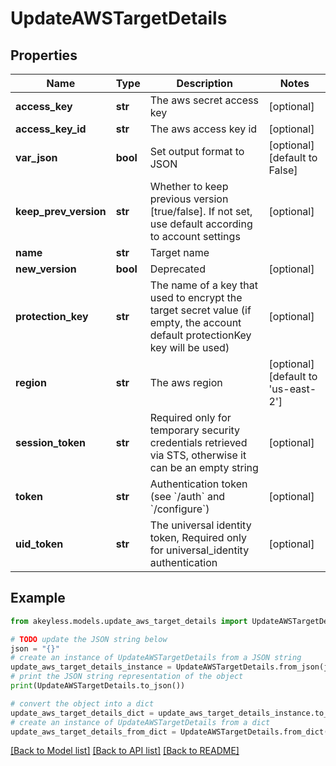 # UpdateAWSTargetDetails


## Properties

Name | Type | Description | Notes
------------ | ------------- | ------------- | -------------
**access_key** | **str** | The aws secret access key | [optional] 
**access_key_id** | **str** | The aws access key id | [optional] 
**var_json** | **bool** | Set output format to JSON | [optional] [default to False]
**keep_prev_version** | **str** | Whether to keep previous version [true/false]. If not set, use default according to account settings | [optional] 
**name** | **str** | Target name | 
**new_version** | **bool** | Deprecated | [optional] 
**protection_key** | **str** | The name of a key that used to encrypt the target secret value (if empty, the account default protectionKey key will be used) | [optional] 
**region** | **str** | The aws region | [optional] [default to 'us-east-2']
**session_token** | **str** | Required only for temporary security credentials retrieved via STS, otherwise it can be an empty string | [optional] 
**token** | **str** | Authentication token (see &#x60;/auth&#x60; and &#x60;/configure&#x60;) | [optional] 
**uid_token** | **str** | The universal identity token, Required only for universal_identity authentication | [optional] 

## Example

```python
from akeyless.models.update_aws_target_details import UpdateAWSTargetDetails

# TODO update the JSON string below
json = "{}"
# create an instance of UpdateAWSTargetDetails from a JSON string
update_aws_target_details_instance = UpdateAWSTargetDetails.from_json(json)
# print the JSON string representation of the object
print(UpdateAWSTargetDetails.to_json())

# convert the object into a dict
update_aws_target_details_dict = update_aws_target_details_instance.to_dict()
# create an instance of UpdateAWSTargetDetails from a dict
update_aws_target_details_from_dict = UpdateAWSTargetDetails.from_dict(update_aws_target_details_dict)
```
[[Back to Model list]](../README.md#documentation-for-models) [[Back to API list]](../README.md#documentation-for-api-endpoints) [[Back to README]](../README.md)


